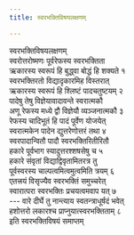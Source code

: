 ```yaml
---
title: स्वरभक्तिविषयलक्षणम्

---
```

स्वरभक्तिविषयलक्षणम्  
स्वरोत्तरोष्मणः पूर्वरेफस्य स्वरभक्तिता  
ऋकारस्य स्वरूपं हि बुद्ध्वा बोद्धं हि शक्यते १  
स्वरभक्तिरतो विद्यादृकारमिह विस्तरात्  
ऋकारस्य स्वरूपं हि श्लिष्टं पादचतुष्टयम् २  
पादेषु तेषु विज्ञेयावादावन्ते स्वरात्मकौ  
अणू रेफस्य मध्ये द्वौ विज्ञेयौ व्यञ्जनात्मकौ ३  
रेफस्य चादिभूतं हि पादं पूर्वेण योजयेत्  
स्वरात्मकेन पादेन द्युत्तरेणोत्तरं तथा ४  
स्वरपादान्वितौ पादौ स्वरभक्तिरितीरितौ  
हकारे पूर्वभाग स्यादुत्तरश्शषसेषु च ५  
हकारे संवृतां विद्याद्विवृतामितरत्र तु  
पूर्वस्वरस्य चाल्पत्वमित्वमुत्वमिति त्रयम् ६  
एतत्त्रयं विसृज्यैव स्वरभक्तिं समुच्चरेत्  
स्वारात्परा स्वरभक्तिः प्रचयत्वमवाप यत् ७  
--- वारे दीर्घे तु नान्त्याय स्वतन्त्राधूर्षदं भवेत्  
हशोत्तरो लकारश्च प्राप्नुयात्स्वरभक्तिताम् ८  
                                  इति स्वरभक्तिविषयं समाप्तम्